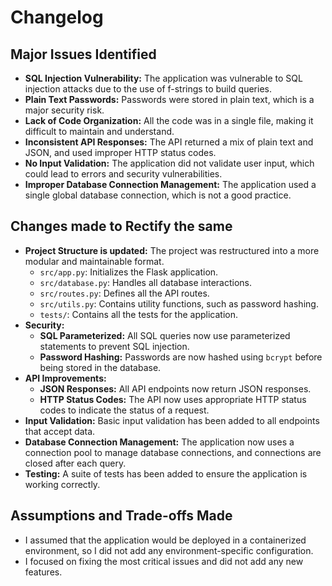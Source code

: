 # Changelog

## Major Issues Identified 

- **SQL Injection Vulnerability:** The application was vulnerable to SQL injection attacks due to the use of f-strings to build queries.
- **Plain Text Passwords:** Passwords were stored in plain text, which is a major security risk.
- **Lack of Code Organization:** All the code was in a single file, making it difficult to maintain and understand.
- **Inconsistent API Responses:** The API returned a mix of plain text and JSON, and used improper HTTP status codes.
- **No Input Validation:** The application did not validate user input, which could lead to errors and security vulnerabilities.
- **Improper Database Connection Management:** The application used a single global database connection, which is not a good practice.

## Changes made to Rectify the same

- **Project Structure is updated:** The project was restructured into a more modular and maintainable format.
  - `src/app.py`: Initializes the Flask application.
  - `src/database.py`: Handles all database interactions.
  - `src/routes.py`: Defines all the API routes.
  - `src/utils.py`: Contains utility functions, such as password hashing.
  - `tests/`: Contains all the tests for the application.
- **Security:**
  - **SQL Parameterized:** All SQL queries now use parameterized statements to prevent SQL injection.
  - **Password Hashing:** Passwords are now hashed using `bcrypt` before being stored in the database.
- **API Improvements:**
  - **JSON Responses:** All API endpoints now return JSON responses.
  - **HTTP Status Codes:** The API now uses appropriate HTTP status codes to indicate the status of a request.
- **Input Validation:** Basic input validation has been added to all endpoints that accept data.
- **Database Connection Management:** The application now uses a connection pool to manage database connections, and connections are closed after each query.
- **Testing:** A suite of tests has been added to ensure the application is working correctly.

## Assumptions and Trade-offs Made

- I assumed that the application would be deployed in a containerized environment, so I did not add any environment-specific configuration.
- I focused on fixing the most critical issues and did not add any new features.
